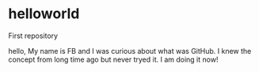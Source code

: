 # helloworld
First repository

hello,
My name is FB and I was curious about what was GitHub. I knew the concept from long time ago but never tryed it.
I am doing it now!

